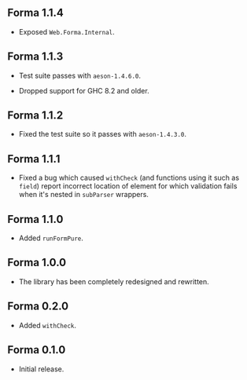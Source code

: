 ## Forma 1.1.4

* Exposed `Web.Forma.Internal`.

## Forma 1.1.3

* Test suite passes with `aeson-1.4.6.0`.

* Dropped support for GHC 8.2 and older.

## Forma 1.1.2

* Fixed the test suite so it passes with `aeson-1.4.3.0`.

## Forma 1.1.1

* Fixed a bug which caused `withCheck` (and functions using it such as
  `field`) report incorrect location of element for which validation fails
  when it's nested in `subParser` wrappers.

## Forma 1.1.0

* Added `runFormPure`.

## Forma 1.0.0

* The library has been completely redesigned and rewritten.

## Forma 0.2.0

* Added `withCheck`.

## Forma 0.1.0

* Initial release.
